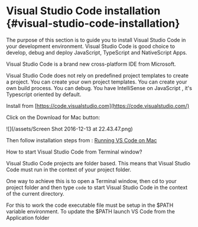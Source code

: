 # Visual Studio Code installation {#visual-studio-code-installation}

The purpose of this section is to guide you to install Visual Studio Code in your development environment. Visual Studio Code is good choice to develop, debug and deploy JavaScript, TypeScript and NativeScript Apps.

Visual Studio Code is a brand new cross-platform IDE from Microsoft.

Visual Studio Code does not rely on predefined project templates to create a project. You can create your own project templates. You can create your own build process. You can debug. You have IntelliSense on JavaScript , it's Typescript oriented by default.

Install from [https://code.visualstudio.com](https://code.visualstudio.com/)

Click on the Download for Mac button:

![](/assets/Screen Shot 2016-12-13 at 22.43.47.png)

Then follow installation steps from : [Running VS Code on Mac](https://code.visualstudio.com/docs/setup/mac)



How to start Visual Studio Code from Terminal window?

Visual Studio Code projects are folder based. This means that Visual Studio Code must run in the context of your project folder.

One way to achieve this is to open a Terminal window, then cd to your project folder  and then type `code` to start Visual Studio Code in the context of the current directory.

For this to work the code executable file must be setup in the $PATH variable environment. To update the $PATH launch VS Code from the Application folder







